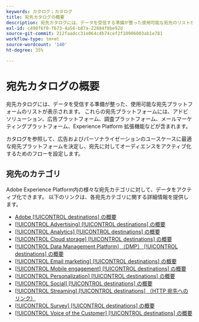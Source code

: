 ```yaml
---
keywords: カタログ；カタログ
title: 宛先カタログの概要
description: 宛先カタログには、データを受信する準備が整った使用可能な宛先のリストが表示されます。 これらの宛先には、アドビソリューション、広告プラットフォーム、調査プラットフォーム、メールマーケティングプラットフォームなどが含まれます。
exl-id: c490f6f0-f673-4a56-b87a-22884f8be92d
source-git-commit: 212faadcc31e064c4b74cef2f10906003ab1e781
workflow-type: tm+mt
source-wordcount: '140'
ht-degree: 35%

---
```


# 宛先カタログの概要

宛先カタログには、データを受信する準備が整った、使用可能な宛先プラットフォームのリストが表示されます。 これらの宛先プラットフォームには、アドビソリューション、広告プラットフォーム、調査プラットフォーム、メールマーケティングプラットフォーム、Experience Platform 拡張機能などが含まれます。

カタログを参照して、広告およびパーソナライゼーションのユースケースに最適な宛先プラットフォームを決定し、宛先に対してオーディエンスをアクティブ化するためのフローを設定します。

<div id="recs-overview-body-1"></div>
<div id="recs-overview-body-2"></div>
<div id="recs-overview-body-3"></div>
<div id="recs-overview-body-4"></div>
<div id="recs-overview-body-5"></div>
<div id="recs-overview-body-6"></div>

## 宛先のカテゴリ

Adobe Experience Platform内の様々な宛先カテゴリに対して、データをアクティブ化できます。 以下のリンクは、各宛先カテゴリに関する詳細情報を提供します。

- [Adobe [!UICONTROL destinations] の概要](adobe/overview.md)
- [[!UICONTROL Advertising] [!UICONTROL destinations] の概要](advertising/overview.md)
- [[!UICONTROL Analytics] [!UICONTROL destinations] の概要](analytics/overview.md)
- [[!UICONTROL Cloud storage] [!UICONTROL destinations] の概要](cloud-storage/overview.md)
- [[!UICONTROL Data Management Platform] （DMP） [!UICONTROL destinations] の概要](data-management/overview.md)
- [[!UICONTROL Email marketing] [!UICONTROL destinations] の概要](email-marketing/overview.md)
- [[!UICONTROL Mobile engagement] [!UICONTROL destinations] の概要](mobile-engagement/overview.md)
- [[!UICONTROL Personalization] [!UICONTROL destinations] の概要](personalization/overview.md)
- [[!UICONTROL Social] [!UICONTROL destinations] の概要](social/overview.md)
- [[!UICONTROL Streaming] [!UICONTROL destinations] （HTTP 宛先へのリンク）](streaming/http-destination.md)
- [[!UICONTROL Survey] [!UICONTROL destinations] の概要](survey/overview.md)
- [[!UICONTROL Voice of the Customer] [!UICONTROL destinations] の概要](voice/overview.md)